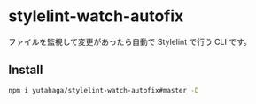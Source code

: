 # stylelint-watch-autofix
ファイルを監視して変更があったら自動で Stylelint で行う CLI です。

## Install

```sh
npm i yutahaga/stylelint-watch-autofix#master -D
```
